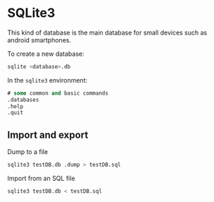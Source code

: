 # SQLite3

This kind of database is the main database for small devices such as android smartphones.

To create a new database:

```bash
sqlite <database>.db
```

In the `sqlite3` environment:

```sql
# some common and basic commands
.databases
.help
.quit

```

## Import and export

Dump to a file

```bash
sqlite3 testDB.db .dump > testDB.sql
```

Import from an SQL file

```bash
sqlite3 testDB.db < testDB.sql
```
